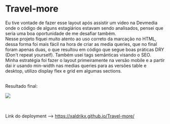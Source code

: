 # Travel-more

Eu tive vontade de fazer esse layout após assistir um video na Devmedia onde o código de alguns estagiários estavam sendo analisados, pensei que seria uma boa oportunidade de me desafiar também.<br>
Nesse projeto fiquei muito atento ao uso correto da marcação no HTML, dessa forma foi mais fácil na hora de criar as media queries, que no final foram apenas duas, o que resultou em código que segue boas práticas DRY (Don't repeat yourself). Também usei tags semânticas visando o SEO.<br>
Minha estratégia foi fazer o layout primeiramente na versão mobile e a partir dai ir usando min-width nas medias queries para as versões table e desktop, utilizo display flex e grid em algumas sections.<br>
<br>

Resultado final:

<div class="center">
  <img src="https://user-images.githubusercontent.com/88796366/158240783-26e2c2c1-9e97-462f-9aaa-574931f45595.png">
</div>

<br>
<br>

Link do deployment --> https://xaldrikx.github.io/Travel-more/
